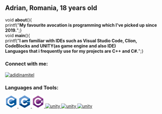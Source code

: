 ## Adrian, Romania, 18 years old
void **about**(){<br />
  printf("**My favourite avocation is programming which I've picked up since 2019.**";} <br />
void **main**(){ <br />
  printf("**I am familiar with IDEs such as Visual Studio Code, Clion, CodeBlocks and UNITY(as game engine and also IDE)<br />
  Languages that i frequently use for my projects are C++ and C#.**";}<br />




<h3 align="left">Connect with me:</h3>

<p align="left">

<a href="https://instagram.com/adidinamitel" target="blank"><img align="center" src="https://raw.githubusercontent.com/rahuldkjain/github-profile-readme-generator/master/src/images/icons/Social/instagram.svg" alt="adidinamitel" height="30" width="40" /></a>

</p>

<h3 align="left">Languages and Tools:</h3>

<p align="left"> <a href="https://www.cprogramming.com/" target="_blank" rel="noreferrer"> <img src="https://raw.githubusercontent.com/devicons/devicon/master/icons/c/c-original.svg" alt="c" width="40" height="40"/> </a> <a href="https://www.w3schools.com/cpp/" target="_blank" rel="noreferrer"> <img src="https://raw.githubusercontent.com/devicons/devicon/master/icons/cplusplus/cplusplus-original.svg" alt="cplusplus" width="40" height="40"/> </a> <a href="https://www.w3schools.com/cs/" target="_blank" rel="noreferrer"> <img src="https://raw.githubusercontent.com/devicons/devicon/master/icons/csharp/csharp-original.svg" alt="csharp" width="40" height="40"/> </a> <a href="https://unity.com/" target="_blank" rel="noreferrer"> <img src="https://www.vectorlogo.zone/logos/unity3d/unity3d-icon.svg" alt="unity" width="40" height="40"/> </a> <a href="https://code.visualstudio.com/" target="_blank" rel="noreferrer"> <img src="https://www.vectorlogo.zone/logos/visualstudio_code/visualstudio_code-icon.svg" alt="unity" width="40" height="40"/> </a> <a href="https://www.jetbrains.com/clion/" target="_blank" rel="noreferrer"> <img src="https://cdn.cdnlogo.com/logos/c/21/clion.svg" alt="unity" width="40" height="40"/> </a></p>

